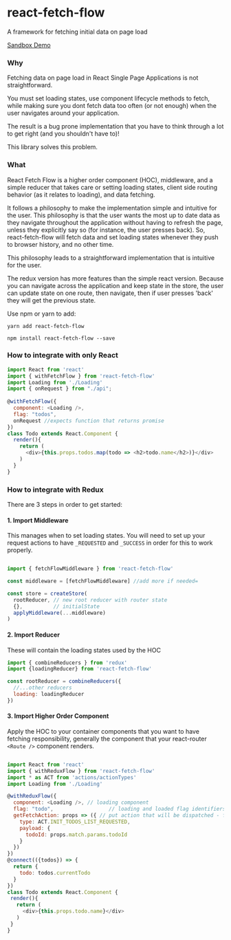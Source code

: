 # react-fetch-flow
A framework for fetching initial data on page load

[Sandbox Demo](https://codesandbox.io/s/5v89j55yj4)

### Why

Fetching data on page load in React Single Page Applications is not straightforward. 

You must set loading states, use component lifecycle methods to fetch, while making sure you dont fetch data too often (or not enough) when the user navigates around your application. 

The result is a bug prone implementation that you have to think through a lot to get right (and you shouldn't have to)!

This library solves this problem.

### What

React Fetch Flow is a higher order component (HOC), middleware, and a simple reducer that takes care or setting loading states, client side routing behavior (as it relates to loading), and data fetching. 

It follows a philosophy to make the implementation simple and intuitive for the user. This philosophy is that the user wants the most up to date data as they navigate throughout the application without having to refresh the page, unless they explicitly say so (for instance, the user presses back). So, react-fetch-flow will fetch data and set loading states whenever they push to browser history, and no other time. 

This philosophy leads to a straightforward implementation that is intuitive for the user. 

The redux version has more features than the simple react version. Because you can navigate across the application and keep state in the store, the user can update state on one route, then navigate, then if user presses 'back' they will get the previous state. 

Use npm or yarn to add:

```yarn add react-fetch-flow```

```npm install react-fetch-flow --save```

### How to integrate with only React

```javascript
import React from 'react'
import { withFetchFlow } from 'react-fetch-flow'
import Loading from './Loading'
import { onRequest } from "./api";
 
@withFetchFlow({
  component: <Loading />,
  flag: "todos",
  onRequest //expects function that returns promise
})
class Todo extends React.Component {
  render(){
    return (
      <div>{this.props.todos.map(todo => <h2>todo.name</h2>)}</div>
    )
  }
}

```

### How to integrate with Redux

There are 3 steps in order to get started:

#### 1. Import Middleware

This manages when to set loading states. You will need to set up your request actions to have ```_REQUESTED``` and ```_SUCCESS``` in order for this to work properly. 

```javascript

import { fetchFlowMiddleware } from 'react-fetch-flow'

const middleware = [fetchFlowMiddleware] //add more if needed=

const store = createStore(
  rootReducer, // new root reducer with router state
  {},          // initialState
  applyMiddleware(...middleware)
)

```

#### 2. Import Reducer

These will contain the loading states used by the HOC

```javascript
import { combineReducers } from 'redux'
import {loadingReducer} from 'react-fetch-flow'

const rootReducer = combineReducers({
  //...other reducers
  loading: loadingReducer
})

 ```
 
 #### 3. Import Higher Order Component
 
Apply the HOC to your container components that you want to have fetching responsibility, generally the component that your react-router ```<Route />``` component renders. 
 
 
 ```javascript
 
 import React from 'react'
 import { withReduxFlow } from 'react-fetch-flow'
 import * as ACT from 'actions/actionTypes'
 import Loading from './Loading'
 
 @withReduxFlow({
   component: <Loading />, // loading component
   flag: "todo",                  // loading and loaded flag identifiers
   getFetchAction: props => ({ // put action that will be dispatched - follows _REQUESTED / _SUCCESS 
     type: ACT.INIT_TODOS_LIST_REQUESTED,
     payload: {
       todoId: props.match.params.todoId
     }
   })
})
@connect(({todos}) => {
   return {
     todo: todos.currentTodo
   }
})
class Todo extends React.Component {
  render(){
    return (
      <div>{this.props.todo.name}</div>
    )
  }
}
 
```

